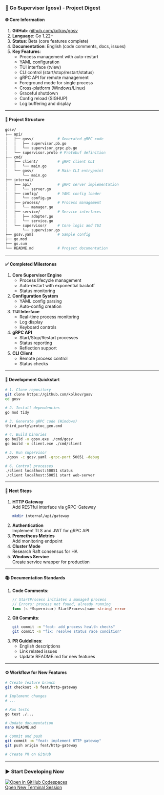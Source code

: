 ### 🚀 Go Supervisor (gosv) - Project Digest

#### 🌐 Core Information
1. **GitHub**: [github.com/kolkov/gosv](https://github.com/kolkov/gosv)
2. **Language**: Go 1.22+
3. **Status**: Beta (core features complete)
4. **Documentation**: English (code comments, docs, issues)
5. **Key Features**:
   - Process management with auto-restart
   - YAML configuration
   - TUI interface (tview)
   - CLI control (start/stop/restart/status)
   - gRPC API for remote management
   - Foreground mode for single process
   - Cross-platform (Windows/Linux)
   - Graceful shutdown
   - Config reload (SIGHUP)
   - Log buffering and display

---

#### 📂 Project Structure
```bash
gosv/
├── api/
│   ├── gosv/           # Generated gRPC code
│   │   ├── supervisor.pb.go
│   │   └── supervisor_grpc.pb.go
│   └── supervisor.proto # Protobuf definition
├── cmd/
│   ├── client/         # gRPC client CLI
│   │   └── main.go
│   └── gosv/           # Main CLI entrypoint
│       └── main.go
├── internal/
│   ├── api/            # gRPC server implementation
│   │   └── server.go
│   ├── config/         # YAML config loader
│   │   └── config.go
│   ├── process/        # Process management
│   │   └── manager.go
│   ├── service/        # Service interfaces
│   │   ├── adapter.go
│   │   └── service.go
│   └── supervisor/     # Core logic and TUI
│       └── supervisor.go
├── gosv.yaml           # Sample config
├── go.mod
├── go.sum
└── README.md           # Project documentation
```

---

#### ✅ Completed Milestones
1. **Core Supervisor Engine**
   - Process lifecycle management
   - Auto-restart with exponential backoff
   - Status monitoring
2. **Configuration System**
   - YAML config parsing
   - Auto-config creation
3. **TUI Interface**
   - Real-time process monitoring
   - Log display
   - Keyboard controls
4. **gRPC API**
   - Start/Stop/Restart processes
   - Status reporting
   - Reflection support
5. **CLI Client**
   - Remote process control
   - Status checks

---

#### 🔧 Development Quickstart
```bash
# 1. Clone repository
git clone https://github.com/kolkov/gosv
cd gosv

# 2. Install dependencies
go mod tidy

# 3. Generate gRPC code (Windows)
third_party\protoc_gen.cmd

# 4. Build binaries
go build -o gosv.exe ./cmd/gosv
go build -o client.exe ./cmd/client

# 5. Run supervisor
./gosv -c gosv.yaml -grpc-port 50051 -debug

# 6. Control processes
./client localhost:50051 status
./client localhost:50051 start web-server
```

---

#### 🚀 Next Steps
1. **HTTP Gateway**  
   Add RESTful interface via gRPC-Gateway
   ```bash
   mkdir internal/api/gateway
   ```
2. **Authentication**  
   Implement TLS and JWT for gRPC API
3. **Prometheus Metrics**  
   Add monitoring endpoint
4. **Cluster Mode**  
   Research Raft consensus for HA
5. **Windows Service**  
   Create service wrapper for production

---

#### 📚 Documentation Standards
1. **Code Comments**:
   ```go
   // StartProcess initiates a managed process
   // Errors: process not found, already running
   func (s *Supervisor) StartProcess(name string) error
   ```
2. **Git Commits**:
   ```bash
   git commit -m "feat: add process health checks"
   git commit -m "fix: resolve status race condition"
   ```
3. **PR Guidelines**:
   - English descriptions
   - Link related issues
   - Update README.md for new features

---

#### ⚙️ Workflow for New Features
```bash
# Create feature branch
git checkout -b feat/http-gateway

# Implement changes
# ...

# Run tests
go test ./...

# Update documentation
nano README.md

# Commit and push
git commit -m "feat: implement HTTP gateway"
git push origin feat/http-gateway

# Create PR on GitHub
```

---

### ▶️ Start Developing Now
[![Open in GitHub Codespaces](https://img.shields.io/badge/Open_in_Codespaces-181717?style=for-the-badge&logo=github)](https://github.com/kolkov/gosv)  
[Open New Terminal Session](command:workbench.action.terminal.new)